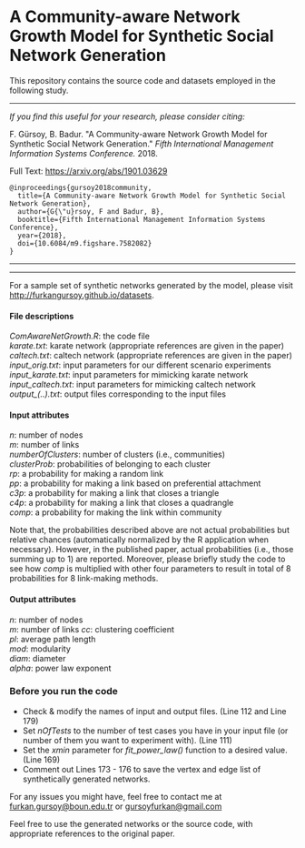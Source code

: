 # A Community-aware Network Growth Model for Synthetic Social Network Generation

This repository contains the source code and datasets employed in the following study.

___
_If you find this useful for your research, please consider citing:_

F. Gürsoy, B. Badur. "A Community-aware Network Growth Model for Synthetic Social Network Generation." _Fifth International Management Information Systems Conference._ 2018.

Full Text: https://arxiv.org/abs/1901.03629

    @inproceedings{gursoy2018community,
      title={A Community-aware Network Growth Model for Synthetic Social Network Generation},
      author={G{\"u}rsoy, F and Badur, B},
      booktitle={Fifth International Management Information Systems Conference},
      year={2018},
      doi={10.6084/m9.figshare.7582082}
    }
___ 

___

For a sample set of synthetic networks generated by the model, please visit http://furkangursoy.github.io/datasets.

#### File descriptions
*ComAwareNetGrowth.R*: the code file  
*karate.txt*: karate network (appropriate references are given in the paper)  
*caltech.txt*: caltech network (appropriate references are given in the paper)  
*input_orig.txt*: input parameters for our different scenario experiments  
*input_karate.txt*: input parameters for mimicking karate network  
*input_caltech.txt*: input parameters for mimicking caltech network  
*output_(..).txt*: output files corresponding to the input files

#### Input attributes
*n*: number of nodes  
*m*: number of links  
*numberOfClusters*: number of clusters (i.e., communities)  
*clusterProb*: probabilities of belonging to each cluster  
*rp*: a probability for making a random link  
*pp*: a probability for making a link based on preferential attachment  
*c3p*: a probability for making a link that closes a triangle  
*c4p*: a probability for making a link that closes a quadrangle  
*comp*: a probability for making the link within community  

Note that, the probabilities described above are not actual probabilities but relative chances (automatically normalized by the R application when necessary). However, in the published paper, actual probabilities (i.e., those summing up to 1) are reported. Moreover, please briefly study the code to see how *comp* is multiplied with other four parameters to result in total of 8 probabilities for 8 link-making methods.

#### Output attributes
*n*: number of nodes  
*m*: number of links 
*cc*: clustering coefficient  
*pl*: average path length  
*mod*: modularity  
*diam*: diameter  
*alpha*: power law exponent


### Before you run the code
* Check & modify the names of input and output files.  (Line 112 and Line 179)
* Set *nOfTests* to the number of test cases you have in your input file (or number of them you want to experiment with). (Line 111)
* Set the *xmin* parameter for *fit_power_law()* function to a desired value. (Line 169)
* Comment out Lines 173 - 176 to save the vertex and edge list of synthetically generated networks.

For any issues you might have, feel free to contact me at furkan.gursoy@boun.edu.tr or gursoyfurkan@gmail.com

Feel free to use the generated networks or the source code, with appropriate references to the original paper.

